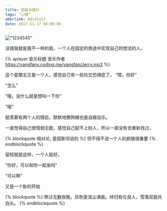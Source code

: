 ```yaml
---
title: 孤独与独行
tags: “心情”
abbrlink: 9dcd1a27
date: 2017-11-17 00:00:00
---
```

!["1234545"](https://yangfanv.coding.me/yangfan/134.jpg)

没错我就是我不一样的我，一个人在固定的旅途中实现自己的想法的人。

<!--more-->

{% aplayer 音乐标题 音乐作者 https://yangfanv.coding.me/yangfan/Jerry.mp3 %}

这个星期五又是一个人，感觉自己有一些社交恐惧症了。
“喂，你好”

“怎么”

“哦，没什么就是想叫一下你”

“哦”


挺羡慕有两个人的情侣，默默地撒狗粮也是自娱自乐。

一直觉得自己很懦弱无能，感觉自己配不上别人，所以一直没有去重新找过，

{% blockquote 相对论, 爱因斯坦说的 %}
但不得不说一个人的颜值很重要 
{% endblockquote %}


留校就是这样，一个人挺好。


“你好，可以和你一起坐吗”

“可以啊”


又是一个新的开始

{% blockquote %}
熬过无数夜晚，风吹麦浪尘满面。终归有位良人，雪落双肩共白头。
{% endblockquote %}

